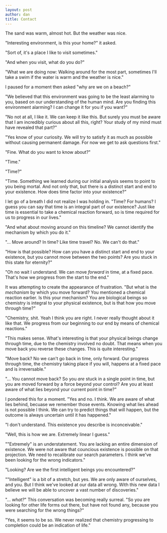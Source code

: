 ```yaml
---
layout: post
author: dan
title: Contact
---
```


The sand was warm, almost hot. But the weather was nice.

"Interesting environment, is this your home?" it asked.

"Sort of, it's a place I like to visit sometimes."

"And when you visit, what do you do?"

"What we are doing now: Walking around for the most part, sometimes I'll take a swim if the water is warm and the weather is nice."

I paused for a moment then asked "why are we on a beach?"

"We believed that this environment was going to be the least alarming to you, based on our understanding of the human mind. Are you finding this environment alarming? I can change it for you if you want?"

"No not at all, I like it. We can keep it like this. But surely you must be aware that I am incredibly curious about all this, right? Your study of my mind must have revealed that part?"

"Yes know of your curiosity. We will try to satisfy it as much as possible without causing permanent damage. For now we get to ask questions first."

"Fine. What do you want to know about?"

"Time."

"Time?"

"Time. Something we learned during our initial analysis seems to point to you being mortal. And not only that, but there is a distinct start and end to your existence. How does time factor into your existence?"

I let go of a breath I did not realize I was holding in. "Time? For humans? I guess you can say that time is an integral part of our existence? Just like time is essential to take a chemical reaction forward, so is time required for us to progress in our lives."

"And what about moving around on this timeline? We cannot identify the mechanism by which you do it."

"... Move around? In time? Like time travel? No. We can't do that."

"How is that possible? How can you have a distinct start and end to your existence, but you cannot move between the two points? Are you stuck in this state for eternity?"

"Oh no wait I understand. We can move *forward* in time, at a fixed pace. That's how we progress from the start to the end."

It was attempting to create the appearance of frustration. "But what is the *mechanism* by which you move forward? You mentioned a chemical reaction earlier. Is this your mechanism? You are biological beings so chemistry is integral to your physical existence, but is that how you move through time?"

"Chemistry, shit. Yeah I think you are right. I never really thought about it like that. We progress from our beginning to our end by means of chemical reactions."

"This makes sense. What's interesting is that your physical beings change through time, due to the chemistry involved no doubt. That means when you move back you reverse these changes. This is quite interesting."

"Move back? No we can't go back in time, only forward. Our progress through time, the chemistry taking place if you will, happens at a fixed pace and is irreversable."

"... You cannot move back? So you *are* stuck in a single point in time, but you are moved forward by a force beyond your control? Are you at least aware of what lies beyond your current point in time?"

I pondered this for a moment. "Yes and no. I think. We are aware of what lies behind, becuase we remember those events. Knowing what lies ahead is not possible I think. We can try to predict things that will happen, but the outcome is always uncertain until it has happened."

"I don't understand. This existence you describe is inconceivable."

"Well, this is how we are. Extremely linear I guess."

""Extremely" is an understatement. You are lacking an entire dimension of existence. We were not aware that councious existence is possible on that projection. We need to recalibrate our search parameters. I think we've been looking for the wrong indicators."

"Looking? Are we the first intelligent beings you encountered?"

""Intelligent" is a bit of a stretch, but yes. We are only aware of ourselves, and you. But I think we've looked at our data all wrong. With this new data I believe we will be able to uncover a vast number of discoveries."

"... *what?*" This conversation was becoming really surreal. "So you are looking for other life forms out there, but have not found any, because you were searching for the wrong things?"

"Yes, it seems to be so. We never realized that chemistry progressing to completion could be an indication of life."
